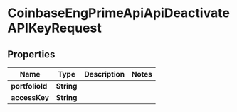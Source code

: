 
# CoinbaseEngPrimeApiApiDeactivateAPIKeyRequest

## Properties
Name | Type | Description | Notes
------------ | ------------- | ------------- | -------------
**portfolioId** | **String** |  | 
**accessKey** | **String** |  | 



